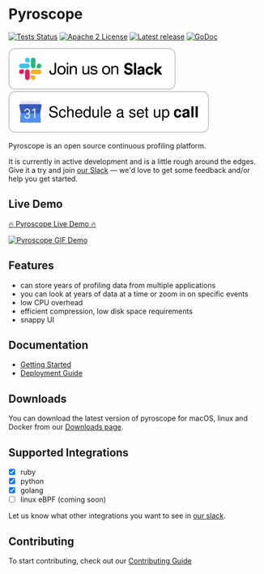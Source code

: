 # Pyroscope

[![Tests Status](https://github.com/pyroscope-io/pyroscope/workflows/Tests/badge.svg)](https://github.com/pyroscope-io/pyroscope/actions?query=workflow%3ATests)
[![Apache 2 License](https://img.shields.io/badge/license-Apache%202-blue.svg)](LICENSE)
[![Latest release](https://img.shields.io/github/release/pyroscope-io/pyroscope.svg)](https://github.com/pyroscope-io/pyroscope/releases)
[![GoDoc](https://godoc.org/github.com/pyroscope-io/pyroscope?status.svg)](https://godoc.org/github.com/pyroscope-io/pyroscope)


[![Join us on Slack](.github/markdown-images/join-us-on-slack.svg)](https://pyroscope.io/slack) [![Schedule a set up call](.github/markdown-images/schedule-setup-call.svg)](https://pyroscope.io/setup-call)


Pyroscope is an open source continuous profiling platform.

It is currently in active development and is a little rough around the edges. Give it a try and join [our Slack](https://pyroscope.io/slack) — we'd love to get some feedback and/or help you get started.

## Live Demo

[🔥 Pyroscope Live Demo 🔥](https://demo.pyroscope.io/)

[![Pyroscope GIF Demo](https://user-images.githubusercontent.com/662636/103474522-a0322100-4d59-11eb-85f8-6eee7071a3e0.gif)](https://demo.pyroscope.io/)


## Features

* can store years of profiling data from multiple applications
* you can look at years of data at a time or zoom in on specific events
* low CPU overhead
* efficient compression, low disk space requirements
* snappy UI

## Documentation

* [Getting Started](https://pyroscope.io/docs/)
* [Deployment Guide](https://pyroscope.io/docs/deployment)


## Downloads

You can download the latest version of pyroscope for macOS, linux and Docker from our [Downloads page](https://pyroscope.io/downloads/).

## Supported Integrations

* [x] ruby
* [x] python
* [x] golang
* [ ] linux eBPF (coming soon)

Let us know what other integrations you want to see in [our slack](https://pyroscope.io/slack).

## Contributing

To start contributing, check out our [Contributing Guide](/CONTRIBUTING.md)


[//]: contributor-faces
